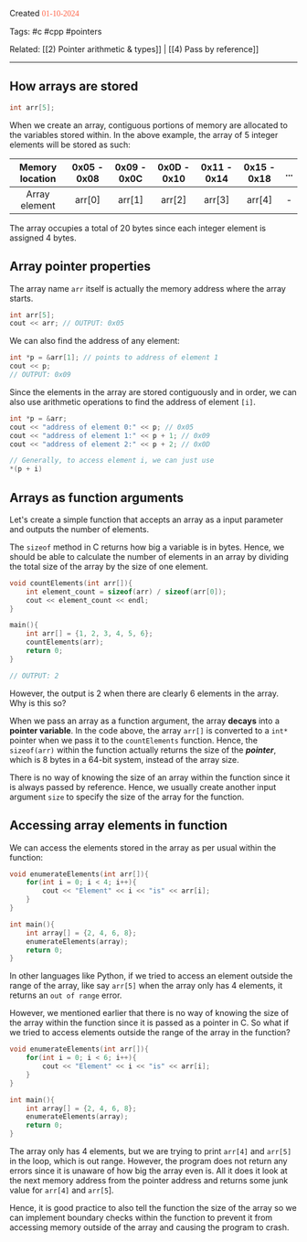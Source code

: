 
Created <font style="color:tomato; font-family:Consolas;">01-10-2024</font>

Tags: #c #cpp #pointers 

Related:  [[2) Pointer arithmetic & types]] | [[4) Pass by reference]]

****

## How arrays are stored

````c++
int arr[5];
````

When we create an array, contiguous portions of memory are allocated to the variables stored within. In the above example, the array of 5 integer elements will be stored as such:

| Memory location | 0x05 - 0x08 | 0x09 - 0x0C | 0x0D - 0x10 | 0x11 - 0x14 | 0x15 - 0x18 | ... |
| :-------------: | :---------: | :---------: | :---------: | :---------: | :---------: | :-: |
|  Array element  |   arr[0]    |   arr[1]    |   arr[2]    |   arr[3]    |   arr[4]    |  -  |
The array occupies a total of 20 bytes since each integer element is assigned 4 bytes.


## Array pointer properties

The array name `arr` itself is actually the memory address where the array starts. 

````c++
int arr[5];
cout << arr; // OUTPUT: 0x05
````

We can also find the address of any element:

````c++
int *p = &arr[1]; // points to address of element 1
cout << p; 
// OUTPUT: 0x09
````

Since the elements in the array are stored contiguously and in order, we can also use arithmetic operations to find the address of element `[i]`. 

````c++
int *p = &arr;
cout << "address of element 0:" << p; // 0x05
cout << "address of element 1:" << p + 1; // 0x09
cout << "address of element 2:" << p + 2; // 0x0D

// Generally, to access element i, we can just use
*(p + i)
````


## Arrays as function arguments

Let's create a simple function that accepts an array as a input parameter and outputs the number of elements.

The `sizeof` method in C returns how big a variable is in bytes. Hence, we should be able to calculate the number of elements in an array by dividing the total size of the array by the size of one element.

````c++
void countElements(int arr[]){
    int element_count = sizeof(arr) / sizeof(arr[0]);
    cout << element_count << endl;
}

main(){
    int arr[] = {1, 2, 3, 4, 5, 6};
    countElements(arr);
    return 0;
}

// OUTPUT: 2
````

However, the output is 2 when there are clearly 6 elements in the array. Why is this so?

When we pass an array as a function argument, the array **decays** into a **pointer variable**. In the code above, the array `arr[]` is converted to a `int*` pointer when we pass it to the `countElements` function. Hence, the `sizeof(arr)` within the function actually returns the size of the ***pointer***, which is 8 bytes in a 64-bit system, instead of the array size.

There is no way of knowing the size of an array within the function since it is always passed by reference. Hence, we usually create another input argument `size` to specify the size of the array for the function.

## Accessing array elements in function

We can access the elements stored in the array as per usual within the function:

````c++
void enumerateElements(int arr[]){
	for(int i = 0; i < 4; i++){
		cout << "Element" << i << "is" << arr[i];
	}
}

int main(){
	int array[] = {2, 4, 6, 8};
	enumerateElements(array);
	return 0;
}
````

In other languages like Python, if we tried to access an element outside the range of the array, like say `arr[5]` when the array only has 4 elements, it returns an `out of range` error.

However, we mentioned earlier that there is no way of knowing the size of the array within the function since it is passed as a pointer in C. So what if we tried to access elements outside the range of the array in the function?

````c++
void enumerateElements(int arr[]){
	for(int i = 0; i < 6; i++){
		cout << "Element" << i << "is" << arr[i];
	}
}

int main(){
	int array[] = {2, 4, 6, 8};
	enumerateElements(array);
	return 0;
}
````

The array only has 4 elements, but we are trying to print `arr[4]` and `arr[5]` in the loop, which is out range. However, the program does not return any errors since it is unaware of how big the array even is. All it does it look at the next memory address from the pointer address and returns some junk value for `arr[4]` and `arr[5`]. 

Hence, it is good practice to also tell the function the size of the array so we can implement boundary checks within the function to prevent it from accessing memory outside of the array and causing the program to crash.